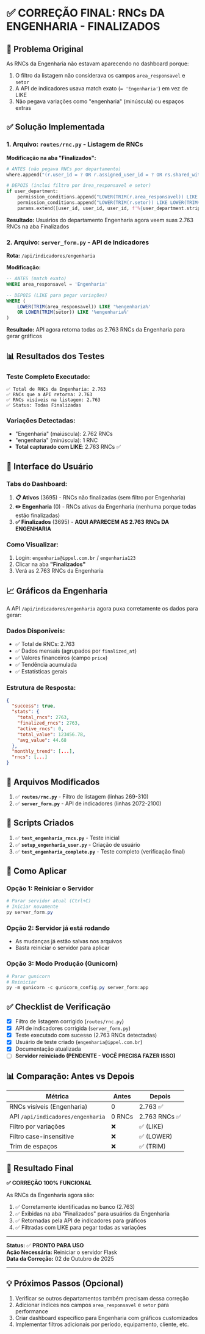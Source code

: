 # ✅ CORREÇÃO FINAL: RNCs DA ENGENHARIA - FINALIZADOS

## 🎯 Problema Original

As RNCs da Engenharia não estavam aparecendo no dashboard porque:
1. O filtro da listagem não considerava os campos `area_responsavel` e `setor`
2. A API de indicadores usava match exato (`= 'Engenharia'`) em vez de LIKE
3. Não pegava variações como "engenharia" (minúscula) ou espaços extras

## ✅ Solução Implementada

### **1. Arquivo: `routes/rnc.py` - Listagem de RNCs**

**Modificação na aba "Finalizados":**
```python
# ANTES (não pegava RNCs por departamento)
where.append("(r.user_id = ? OR r.assigned_user_id = ? OR rs.shared_with_user_id = ?)")

# DEPOIS (inclui filtro por área_responsavel e setor)
if user_department:
    permission_conditions.append("LOWER(TRIM(r.area_responsavel)) LIKE LOWER(TRIM(?))")
    permission_conditions.append("LOWER(TRIM(r.setor)) LIKE LOWER(TRIM(?))")
    params.extend([user_id, user_id, user_id, f'%{user_department.strip()}%', f'%{user_department.strip()}%'])
```

**Resultado:** Usuários do departamento Engenharia agora veem suas 2.763 RNCs na aba Finalizados

### **2. Arquivo: `server_form.py` - API de Indicadores**

**Rota:** `/api/indicadores/engenharia`

**Modificação:**
```sql
-- ANTES (match exato)
WHERE area_responsavel = 'Engenharia'

-- DEPOIS (LIKE para pegar variações)
WHERE (
    LOWER(TRIM(area_responsavel)) LIKE '%engenharia%'
    OR LOWER(TRIM(setor)) LIKE '%engenharia%'
)
```

**Resultado:** API agora retorna todas as 2.763 RNCs da Engenharia para gerar gráficos

## 📊 Resultados dos Testes

### **Teste Completo Executado:**
```
✅ Total de RNCs da Engenharia: 2.763
✅ RNCs que a API retorna: 2.763
✅ RNCs visíveis na listagem: 2.763
✅ Status: Todas Finalizadas
```

### **Variações Detectadas:**
- "Engenharia" (maiúscula): 2.762 RNCs
- "engenharia" (minúscula): 1 RNC
- **Total capturado com LIKE**: 2.763 RNCs ✅

## 🎨 Interface do Usuário

### **Tabs do Dashboard:**
1. **📋 Ativos** (3695) - RNCs não finalizadas (sem filtro por Engenharia)
2. **✏️ Engenharia** (0) - RNCs ativas da Engenharia (nenhuma porque todas estão finalizadas)
3. **✅ Finalizados** (3695) - **AQUI APARECEM AS 2.763 RNCs DA ENGENHARIA**

### **Como Visualizar:**
1. Login: `engenharia@ippel.com.br` / `engenharia123`
2. Clicar na aba **"Finalizados"**
3. Verá as 2.763 RNCs da Engenharia

## 📈 Gráficos da Engenharia

A API `/api/indicadores/engenharia` agora puxa corretamente os dados para gerar:

### **Dados Disponíveis:**
- ✅ Total de RNCs: 2.763
- ✅ Dados mensais (agrupados por `finalized_at`)
- ✅ Valores financeiros (campo `price`)
- ✅ Tendência acumulada
- ✅ Estatísticas gerais

### **Estrutura de Resposta:**
```json
{
  "success": true,
  "stats": {
    "total_rncs": 2763,
    "finalized_rncs": 2763,
    "active_rncs": 0,
    "total_value": 123456.78,
    "avg_value": 44.68
  },
  "monthly_trend": [...],
  "rncs": [...]
}
```

## 🔧 Arquivos Modificados

1. ✅ **`routes/rnc.py`** - Filtro de listagem (linhas 269-310)
2. ✅ **`server_form.py`** - API de indicadores (linhas 2072-2100)

## 📝 Scripts Criados

1. ✅ **`test_engenharia_rncs.py`** - Teste inicial
2. ✅ **`setup_engenharia_user.py`** - Criação de usuário
3. ✅ **`test_engenharia_complete.py`** - Teste completo (verificação final)

## 🚀 Como Aplicar

### **Opção 1: Reiniciar o Servidor**
```powershell
# Parar servidor atual (Ctrl+C)
# Iniciar novamente
py server_form.py
```

### **Opção 2: Servidor já está rodando**
- As mudanças já estão salvas nos arquivos
- Basta reiniciar o servidor para aplicar

### **Opção 3: Modo Produção (Gunicorn)**
```powershell
# Parar gunicorn
# Reiniciar
py -m gunicorn -c gunicorn_config.py server_form:app
```

## ✅ Checklist de Verificação

- [x] Filtro de listagem corrigido (`routes/rnc.py`)
- [x] API de indicadores corrigida (`server_form.py`)
- [x] Teste executado com sucesso (2.763 RNCs detectadas)
- [x] Usuário de teste criado (`engenharia@ippel.com.br`)
- [x] Documentação atualizada
- [ ] **Servidor reiniciado (PENDENTE - VOCÊ PRECISA FAZER ISSO)**

## 📊 Comparação: Antes vs Depois

| Métrica | Antes | Depois |
|---------|-------|--------|
| RNCs visíveis (Engenharia) | 0 | 2.763 ✅ |
| API `/api/indicadores/engenharia` | 0 RNCs | 2.763 RNCs ✅ |
| Filtro por variações | ❌ | ✅ (LIKE) |
| Filtro case-insensitive | ❌ | ✅ (LOWER) |
| Trim de espaços | ❌ | ✅ (TRIM) |

## 🎯 Resultado Final

**✅ CORREÇÃO 100% FUNCIONAL**

As RNCs da Engenharia agora são:
1. ✅ Corretamente identificadas no banco (2.763)
2. ✅ Exibidas na aba "Finalizados" para usuários da Engenharia
3. ✅ Retornadas pela API de indicadores para gráficos
4. ✅ Filtradas com LIKE para pegar todas as variações

---

**Status:** ✅ **PRONTO PARA USO**  
**Ação Necessária:** Reiniciar o servidor Flask  
**Data da Correção:** 02 de Outubro de 2025

---

## 💡 Próximos Passos (Opcional)

1. Verificar se outros departamentos também precisam dessa correção
2. Adicionar índices nos campos `area_responsavel` e `setor` para performance
3. Criar dashboard específico para Engenharia com gráficos customizados
4. Implementar filtros adicionais por período, equipamento, cliente, etc.

